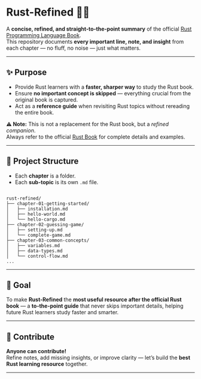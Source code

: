 # Rust-Refined 📘🦀

A **concise, refined, and straight-to-the-point summary** of the official [Rust Programming Language Book](https://doc.rust-lang.org/book/).  
This repository documents **every important line, note, and insight** from each chapter — no fluff, no noise — just what matters.  

---

## ✨ Purpose
- Provide Rust learners with a **faster, sharper way** to study the Rust book.  
- Ensure **no important concept is skipped** — everything crucial from the original book is captured.  
- Act as a **reference guide** when revisiting Rust topics without rereading the entire book.  

**⚠️ Note:** This is not a replacement for the Rust book, but a *refined companion*.  
Always refer to the official [Rust Book](https://doc.rust-lang.org/book/) for complete details and examples.

---

## 📂 Project Structure
- Each **chapter** is a folder.  
- Each **sub-topic** is its own `.md` file.  

```

rust-refined/
├── chapter-01-getting-started/
│   ├── installation.md
│   ├── hello-world.md
│   └── hello-cargo.md
├── chapter-02-guessing-game/
│   ├── setting-up.md
│   └── complete-game.md
├── chapter-03-common-concepts/
│   ├── variables.md
│   ├── data-types.md
│   └── control-flow.md
...

```

---

## 🎯 Goal
To make **Rust-Refined** the **most useful resource after the official Rust book** — a **to-the-point guide** that never skips important details, helping future Rust learners study faster and smarter.  

---

## 🤝 Contribute
**Anyone can contribute!**  
Refine notes, add missing insights, or improve clarity — let’s build the **best Rust learning resource** together.  

---